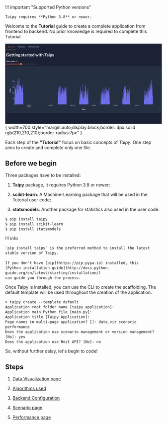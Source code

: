 !!! important "Supported Python versions"

    Taipy requires **Python 3.8** or newer.

Welcome to the **Tutorial** guide to create a complete application from frontend to
backend. No prior knowledge is required to complete this Tutorial.

![Tutorial application](step_01/overview.gif){ width=700 style="margin:auto;display:block;border: 4px solid rgb(210,210,210);border-radius:7px" }

Each step of the **"Tutorial"** focus on basic concepts of *Taipy*. One step aims to create and complete only one file.

## Before we begin

Three packages have to be installed:

 1. **Taipy** package, it requires Python 3.8 or newer;

 2. **scikit-learn**: A Machine-Learning package that will be used in the Tutorial user code;

 3. **statsmodels**: Another package for statistics also used in the user code.

``` console
$ pip install taipy
$ pip install scikit-learn
$ pip install statsmodels
```

!!! info 

    `pip install taipy` is the preferred method to install the latest stable version of Taipy.
    
    If you don't have [pip](https://pip.pypa.io) installed, this 
    [Python installation guide](http://docs.python-guide.org/en/latest/starting/installation/)
    can guide you through the process.


Once Taipy is installed, you can use the CLI to create the scaffolding. The default template will be used throughout the creation of the application.

``` console
> taipy create --template default
Application root folder name [taipy_application]:
Application main Python file [main.py]:
Application title [Taipy Application]:
Page names in multi-page application? []: data_viz scenario performance
Does the application use scenario management or version management? [No]: yes
Does the application use Rest API? [No]: no
```


So, without further delay, let's begin to code!

## Steps

1. [Data Visualization page](step_01/ReadMe.md)

2. [Algorithms used](step_02/ReadMe.md)

3. [Backend Configuration](step_03/ReadMe.md)

4. [Scenario page](step_04/ReadMe.md)

5. [Performance page](step_05/ReadMe.md)

